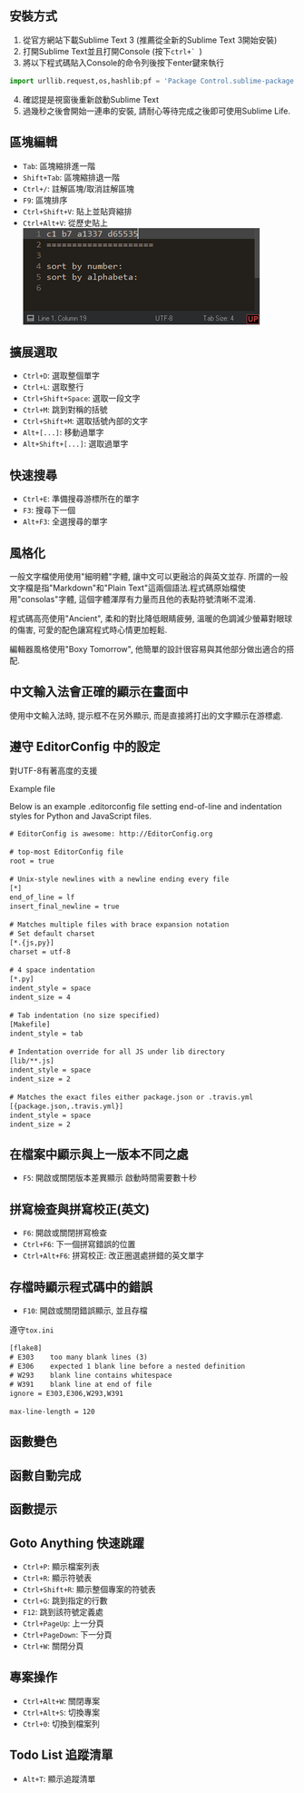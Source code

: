 
## 安裝方式
1. 從官方網站下載Sublime Text 3 (推薦從全新的Sublime Text 3開始安裝)
2. 打開Sublime Text並且打開Console (按下``ctrl+` ``)
3. 將以下程式碼貼入Console的命令列後按下enter鍵來執行
~~~python
import urllib.request,os,hashlib;pf = 'Package Control.sublime-package';ipp = sublime.installed_packages_path();urllib.request.install_opener( urllib.request.build_opener( urllib.request.ProxyHandler()) );by = urllib.request.urlopen( 'http://packagecontrol.io/' + pf.replace(' ', '%20')).read();sublime.message_dialog('Error validating download (size %d < 200k), please try manual install' % (len(by))) if len(by) < 1024 * 250 else open(os.path.join(ipp, pf), 'wb').write(by);pks = sublime.load_settings('Package Control.sublime-settings');pks.set("installed_packages", list(set(pks.get("installed_packages", []) + ['RansTool (ranlempow)'])));pks.set('repositories', ["https://raw.githubusercontent.com/ranlempow/Sublime-Life/master/repository.json"]);sublime.save_settings('Package Control.sublime-settings');sublime.set_timeout(lambda: sublime.message_dialog("Please restart Sublime Text to continuity install Sublime-Life"), 500);
~~~
4. 確認提是視窗後重新啟動Sublime Text
5. 過幾秒之後會開始一連串的安裝, 請耐心等待完成之後即可使用Sublime Life.




## 區塊編輯


- `Tab`: 區塊縮排進一階
- `Shift+Tab`: 區塊縮排退一階
- `Ctrl+/`: 註解區塊/取消註解區塊
- `F9`: 區塊排序
- `Ctrl+Shift+V`: 貼上並貼齊縮排
- `Ctrl+Alt+V`: 從歷史貼上
![Paste from history](ezgif.com-optimize.gif)


## 擴展選取

- `Ctrl+D`: 選取整個單字  
- `Ctrl+L`: 選取整行
- `Ctrl+Shift+Space`: 選取一段文字
- `Ctrl+M`: 跳到對稱的括號
- `Ctrl+Shift+M`: 選取括號內部的文字
- `Alt+[...]`: 移動過單字
- `Alt+Shift+[...]`: 選取過單字


## 快速搜尋

- `Ctrl+E`: 準備搜尋游標所在的單字
- `F3`: 搜尋下一個
- `Alt+F3`: 全選搜尋的單字 



## 風格化

一般文字檔使用使用"細明體"字體, 讓中文可以更融洽的與英文並存. 所謂的一般文字檔是指"Markdown"和"Plain Text"這兩個語法.程式碼原始檔使用"consolas"字體, 這個字體渾厚有力量而且他的表點符號清晰不混淆.

程式碼高亮使用"Ancient", 柔和的對比降低眼睛疲勞, 溫暖的色調減少螢幕對眼球的傷害, 可愛的配色讓寫程式時心情更加輕鬆.

編輯器風格使用"Boxy Tomorrow", 他簡單的設計很容易與其他部分做出適合的搭配.



## 中文輸入法會正確的顯示在畫面中

使用中文輸入法時, 提示框不在另外顯示, 而是直接將打出的文字顯示在游標處.


## 遵守 EditorConfig 中的設定

對UTF-8有著高度的支援

Example file

Below is an example .editorconfig file setting end-of-line and indentation styles for Python and JavaScript files.
~~~editconfig
# EditorConfig is awesome: http://EditorConfig.org

# top-most EditorConfig file
root = true

# Unix-style newlines with a newline ending every file
[*]
end_of_line = lf
insert_final_newline = true

# Matches multiple files with brace expansion notation
# Set default charset
[*.{js,py}]
charset = utf-8

# 4 space indentation
[*.py]
indent_style = space
indent_size = 4

# Tab indentation (no size specified)
[Makefile]
indent_style = tab

# Indentation override for all JS under lib directory
[lib/**.js]
indent_style = space
indent_size = 2

# Matches the exact files either package.json or .travis.yml
[{package.json,.travis.yml}]
indent_style = space
indent_size = 2
~~~


## 在檔案中顯示與上一版本不同之處

- `F5`: 開啟或關閉版本差異顯示
啟動時間需要數十秒


## 拼寫檢查與拼寫校正(英文)

- `F6`: 開啟或關閉拼寫檢查
- `Ctrl+F6`: 下一個拼寫錯誤的位置
- `Ctrl+Alt+F6`: 拼寫校正: 改正圈選處拼錯的英文單字


## 存檔時顯示程式碼中的錯誤

- `F10`: 開啟或關閉錯誤顯示, 並且存檔

遵守`tox.ini`
~~~
[flake8]
# E303    too many blank lines (3)
# E306    expected 1 blank line before a nested definition
# W293    blank line contains whitespace
# W391    blank line at end of file
ignore = E303,E306,W293,W391

max-line-length = 120
~~~


## 函數變色

## 函數自動完成

## 函數提示






## Goto Anything 快速跳躍

- `Ctrl+P`: 顯示檔案列表
- `Ctrl+R`: 顯示符號表
- `Ctrl+Shift+R`: 顯示整個專案的符號表
- `Ctrl+G`: 跳到指定的行數
- `F12`: 跳到該符號定義處
- `Ctrl+PageUp`: 上一分頁
- `Ctrl+PageDown`: 下一分頁
- `Ctrl+W`: 關閉分頁

## 專案操作

- `Ctrl+Alt+W`: 關閉專案
- `Ctrl+Alt+S`: 切換專案
- `Ctrl+0`: 切換到檔案列


## Todo List 追蹤清單

- `Alt+T`: 顯示追蹤清單

